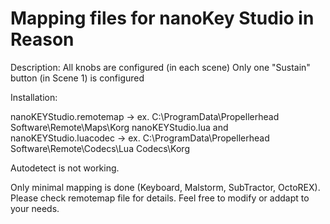 # Mapping files for nanoKey Studio in Reason

Description:
All knobs are configured (in each scene) 
Only one "Sustain" button (in Scene 1) is configured


Installation:

nanoKEYStudio.remotemap -> ex. C:\ProgramData\Propellerhead Software\Remote\Maps\Korg
nanoKEYStudio.lua and nanoKEYStudio.luacodec -> ex. C:\ProgramData\Propellerhead Software\Remote\Codecs\Lua Codecs\Korg

Autodetect is not working. 

Only minimal mapping is done (Keyboard, Malstorm, SubTractor, OctoREX). Please check remotemap file for details. 
Feel free to modify or addapt to your needs. 
